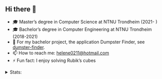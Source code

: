## Hi there 👋

- 🎓 Master’s degree in Computer Science at NTNU Trondheim (2021- )
- 🎓 Bachelor’s degree in Computer Engineering at NTNU Trondheim (2018-2021)
- 🔭 For my bachelor project, the application Dumpster Finder, see [dumster-finder](https://github.com/dumpster-finder/dumpster-finder "Dumpster finder").
- 📫 How to reach me: helene0211@hotmail.com
- ⚡ Fun fact: I enjoy solving Rubik’s cubes

<details>
<summary>Stats:</summary>
  
![GitHub stats](https://github-readme-stats.vercel.app/api?username=helenejonson&show_icons=true&theme=tokyonight)

![Top Langs](https://github-readme-stats.vercel.app/api/top-langs/?username=helenejonson&theme=tokyonight)
</details>


<!--
**helenejonson/helenejonson** is a ✨ _special_ ✨ repository because its `README.md` (this file) appears on your GitHub profile.

Here are some ideas to get you started:

- 🔭 I’m currently working on ...
- 🌱 I’m currently learning ...
- 👯 I’m looking to collaborate on ...
- 🤔 I’m looking for help with ...
- 💬 Ask me about ...
- 📫 How to reach me: ...
- 😄 Pronouns: ...
- ⚡ Fun fact: ...
-->
